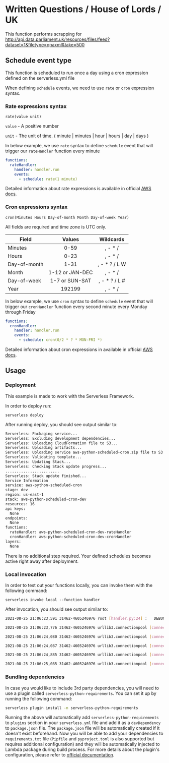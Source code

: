 # Written Questions / House of Lords / UK

This function performs scrapping for http://api.data.parliament.uk/resources/files/feed?dataset=1&filetype=qnaxml&take=500

## Schedule event type

This function is scheduled to run once a day using a cron expression defined on the serverless.yml file

When defining `schedule` events, we need to use `rate` or `cron` expression syntax.

### Rate expressions syntax

```pseudo
rate(value unit)
```

`value` - A positive number

`unit` - The unit of time. ( minute | minutes | hour | hours | day | days )

In below example, we use `rate` syntax to define `schedule` event that will trigger our `rateHandler` function every minute

```yml
functions:
  rateHandler:
    handler: handler.run
    events:
      - schedule: rate(1 minute)
```

Detailed information about rate expressions is available in official [AWS docs](https://docs.aws.amazon.com/AmazonCloudWatch/latest/events/ScheduledEvents.html#RateExpressions).


### Cron expressions syntax

```pseudo
cron(Minutes Hours Day-of-month Month Day-of-week Year)
```

All fields are required and time zone is UTC only.

| Field         | Values         | Wildcards     |
| ------------- |:--------------:|:-------------:|
| Minutes       | 0-59           | , - * /       |
| Hours         | 0-23           | , - * /       |
| Day-of-month  | 1-31           | , - * ? / L W |
| Month         | 1-12 or JAN-DEC| , - * /       |
| Day-of-week   | 1-7 or SUN-SAT | , - * ? / L # |
| Year          | 192199      | , - * /       |

In below example, we use `cron` syntax to define `schedule` event that will trigger our `cronHandler` function every second minute every Monday through Friday

```yml
functions:
  cronHandler:
    handler: handler.run
    events:
      - schedule: cron(0/2 * ? * MON-FRI *)
```

Detailed information about cron expressions in available in official [AWS docs](https://docs.aws.amazon.com/AmazonCloudWatch/latest/events/ScheduledEvents.html#CronExpressions).


## Usage

### Deployment

This example is made to work with the Serverless Framework.

In order to deploy run:

```
serverless deploy
```

After running deploy, you should see output similar to:

```bash
Serverless: Packaging service...
Serverless: Excluding development dependencies...
Serverless: Uploading CloudFormation file to S3...
Serverless: Uploading artifacts...
Serverless: Uploading service aws-python-scheduled-cron.zip file to S3 (84.82 KB)...
Serverless: Validating template...
Serverless: Updating Stack...
Serverless: Checking Stack update progress...
........................
Serverless: Stack update finished...
Service Information
service: aws-python-scheduled-cron
stage: dev
region: us-east-1
stack: aws-python-scheduled-cron-dev
resources: 16
api keys:
  None
endpoints:
  None
functions:
  rateHandler: aws-python-scheduled-cron-dev-rateHandler
  cronHandler: aws-python-scheduled-cron-dev-cronHandler
layers:
  None
```

There is no additional step required. Your defined schedules becomes active right away after deployment.

### Local invocation

In order to test out your functions locally, you can invoke them with the following command:

```
serverless invoke local --function handler
```

After invocation, you should see output similar to:

```bash
2021-08-25 21:06:23,591 31462-4605246976 root [handler.py:24] :   DEBUG: BUCKET: infrastackdev-dodscontentextractiondevf4214acc-fvgqm0rmzab9

2021-08-25 21:06:23,776 31462-4605246976 urllib3.connectionpool [connectionpool.py:227] :   DEBUG: Starting new HTTP connection (1): api.data.parliament.uk:80

2021-08-25 21:06:24,080 31462-4605246976 urllib3.connectionpool [connectionpool.py:452] :   DEBUG: http://api.data.parliament.uk:80 "GET /resources/files/feed?dataset=1&filetype=qnaxml&take=500 HTTP/1.1" 301 0

2021-08-25 21:06:24,087 31462-4605246976 urllib3.connectionpool [connectionpool.py:971] :   DEBUG: Starting new HTTPS connection (1): api.data.parliament.uk:443

2021-08-25 21:06:24,885 31462-4605246976 urllib3.connectionpool [connectionpool.py:452] :   DEBUG: https://api.data.parliament.uk:443 "GET /resources/files/feed?dataset=1&filetype=qnaxml&take=500 HTTP/1.1" 200 10665

2021-08-25 21:06:25,085 31462-4605246976 urllib3.connectionpool [connectionpool.py:227] :   DEBUG: Starting new HTTP connection (1): api.data.parliament.uk:80
```

### Bundling dependencies

In case you would like to include 3rd party dependencies, you will need to use a plugin called `serverless-python-requirements`. You can set it up by running the following command:

```bash
serverless plugin install -n serverless-python-requirements
```

Running the above will automatically add `serverless-python-requirements` to `plugins` section in your `serverless.yml` file and add it as a `devDependency` to `package.json` file. The `package.json` file will be automatically created if it doesn't exist beforehand. Now you will be able to add your dependencies to `requirements.txt` file (`Pipfile` and `pyproject.toml` is also supported but requires additional configuration) and they will be automatically injected to Lambda package during build process. For more details about the plugin's configuration, please refer to [official documentation](https://github.com/UnitedIncome/serverless-python-requirements).
